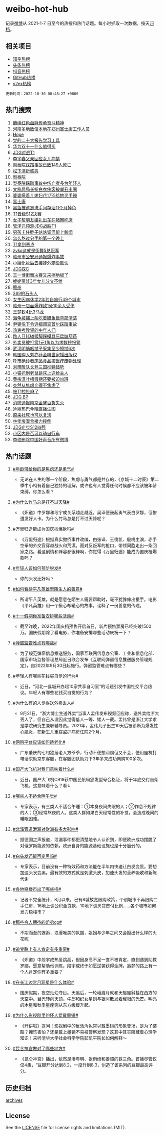# weibo-hot-hub

记录[微博](https://www.weibo.com)从 2021-1-7 日至今的热搜和热门话题。每小时抓取一次数据，按天[归档](archives)。

## 相关项目

- [知乎热榜](https://github.com/lonnyzhang423/zhihu-hot-hub)
- [头条热榜](https://github.com/lonnyzhang423/toutiao-hot-hub)
- [抖音热榜](https://github.com/lonnyzhang423/douyin-hot-hub)
- [GitHub热榜](https://github.com/lonnyzhang423/github-hot-hub)
- [v2ex热榜](https://github.com/lonnyzhang423/v2ex-hot-hub)


`更新时间：2022-10-30 08:48:27 +0800`

## 热门搜索

1. [赓续红色血脉传承奋斗精神](https://m.weibo.cn/search?containerid=100103type%3D1%26t%3D10%26q%3D%23%E8%B5%93%E7%BB%AD%E7%BA%A2%E8%89%B2%E8%A1%80%E8%84%89%E4%BC%A0%E6%89%BF%E5%A5%8B%E6%96%97%E7%B2%BE%E7%A5%9E%23&stream_entry_id=51&isnewpage=1&extparam=seat%3D1%26c_type%3D51%26dgr%3D0%26pos%3D0%26cate%3D10103%26filter_type%3Drealtimehot%26display_time%3D1667090904%26pre_seqid%3D16670909048250435140324&luicode=10000011&lfid=106003type%253D25%2526t%253D3%2526disable_hot%253D1%2526filter_type%253Drealtimehot)
1. [河南多地致信本地在郑州富士康工作人员](https://m.weibo.cn/search?containerid=100103type%3D1%26t%3D10%26q%3D%23%E6%B2%B3%E5%8D%97%E5%A4%9A%E5%9C%B0%E8%87%B4%E4%BF%A1%E6%9C%AC%E5%9C%B0%E5%9C%A8%E9%83%91%E5%B7%9E%E5%AF%8C%E5%A3%AB%E5%BA%B7%E5%B7%A5%E4%BD%9C%E4%BA%BA%E5%91%98%23&stream_entry_id=31&isnewpage=1&extparam=seat%3D1%26lcate%3D5001%26flag%3D1%26pos%3D0%26cate%3D0%26c_type%3D31%26realpos%3D1%26q%3D%2523%25E6%25B2%25B3%25E5%258D%2597%25E5%25A4%259A%25E5%259C%25B0%25E8%2587%25B4%25E4%25BF%25A1%25E6%259C%25AC%25E5%259C%25B0%25E5%259C%25A8%25E9%2583%2591%25E5%25B7%259E%25E5%25AF%258C%25E5%25A3%25AB%25E5%25BA%25B7%25E5%25B7%25A5%25E4%25BD%259C%25E4%25BA%25BA%25E5%2591%2598%2523%26dgr%3D0%26band_rank%3D1%26filter_type%3Drealtimehot%26display_time%3D1667090904%26pre_seqid%3D16670909048250435140324&luicode=10000011&lfid=106003type%253D25%2526t%253D3%2526disable_hot%253D1%2526filter_type%253Drealtimehot)
1. [Hope](https://m.weibo.cn/search?containerid=100103type%3D1%26t%3D10%26q%3DHope&stream_entry_id=31&isnewpage=1&extparam=seat%3D1%26lcate%3D5001%26flag%3D1%26pos%3D1%26cate%3D0%26c_type%3D31%26realpos%3D2%26q%3DHope%26dgr%3D0%26band_rank%3D2%26filter_type%3Drealtimehot%26display_time%3D1667090904%26pre_seqid%3D16670909048250435140324&luicode=10000011&lfid=106003type%253D25%2526t%253D3%2526disable_hot%253D1%2526filter_type%253Drealtimehot)
1. [党的二十大报告学习工具](https://m.weibo.cn/search?containerid=100103type%3D1%26t%3D10%26q%3D%23%E5%85%9A%E7%9A%84%E4%BA%8C%E5%8D%81%E5%A4%A7%E6%8A%A5%E5%91%8A%E5%AD%A6%E4%B9%A0%E5%B7%A5%E5%85%B7%23&stream_entry_id=31&isnewpage=1&extparam=seat%3D1%26lcate%3D5001%26flag%3D0%26pos%3D2%26cate%3D0%26c_type%3D31%26realpos%3D3%26q%3D%2523%25E5%2585%259A%25E7%259A%2584%25E4%25BA%258C%25E5%258D%2581%25E5%25A4%25A7%25E6%258A%25A5%25E5%2591%258A%25E5%25AD%25A6%25E4%25B9%25A0%25E5%25B7%25A5%25E5%2585%25B7%2523%26dgr%3D0%26band_rank%3D3%26filter_type%3Drealtimehot%26display_time%3D1667090904%26pre_seqid%3D16670909048250435140324&luicode=10000011&lfid=106003type%253D25%2526t%253D3%2526disable_hot%253D1%2526filter_type%253Drealtimehot)
1. [华为双十一什么值得买](https://m.weibo.cn/search?containerid=100103type%3D1%26t%3D10%26q%3D%23%E5%8D%8E%E4%B8%BA%E5%8F%8C%E5%8D%81%E4%B8%80%E4%BB%80%E4%B9%88%E5%80%BC%E5%BE%97%E4%B9%B0%23&stream_entry_id=31&isnewpage=1&extparam=seat%3D1%26lcate%3D5001%26pos%3D3%26cate%3D0%26c_type%3D31%26topic_ad%3D1%26adid%3D169319%26q%3D%2523%25E5%258D%258E%25E4%25B8%25BA%25E5%258F%258C%25E5%258D%2581%25E4%25B8%2580%25E4%25BB%2580%25E4%25B9%2588%25E5%2580%25BC%25E5%25BE%2597%25E4%25B9%25B0%2523%26dgr%3D0%26band_rank%3D4%26filter_type%3Drealtimehot%26display_time%3D1667090904%26pre_seqid%3D16670909048250435140324&luicode=10000011&lfid=106003type%253D25%2526t%253D3%2526disable_hot%253D1%2526filter_type%253Drealtimehot)
1. [JDG对战T1](https://m.weibo.cn/search?containerid=100103type%3D1%26t%3D10%26q%3D%23JDG%E5%AF%B9%E6%88%98T1%23&stream_entry_id=31&isnewpage=1&extparam=seat%3D1%26lcate%3D5001%26flag%3D0%26pos%3D4%26cate%3D0%26c_type%3D31%26realpos%3D4%26q%3D%2523JDG%25E5%25AF%25B9%25E6%2588%2598T1%2523%26dgr%3D0%26band_rank%3D4%26filter_type%3Drealtimehot%26display_time%3D1667090904%26pre_seqid%3D16670909048250435140324&luicode=10000011&lfid=106003type%253D25%2526t%253D3%2526disable_hot%253D1%2526filter_type%253Drealtimehot)
1. [李宇春父亲回应女儿病情](https://m.weibo.cn/search?containerid=100103type%3D1%26t%3D10%26q%3D%23%E6%9D%8E%E5%AE%87%E6%98%A5%E7%88%B6%E4%BA%B2%E5%9B%9E%E5%BA%94%E5%A5%B3%E5%84%BF%E7%97%85%E6%83%85%23&stream_entry_id=31&isnewpage=1&extparam=seat%3D1%26lcate%3D5001%26flag%3D2%26pos%3D5%26cate%3D0%26c_type%3D31%26realpos%3D5%26q%3D%2523%25E6%259D%258E%25E5%25AE%2587%25E6%2598%25A5%25E7%2588%25B6%25E4%25BA%25B2%25E5%259B%259E%25E5%25BA%2594%25E5%25A5%25B3%25E5%2584%25BF%25E7%2597%2585%25E6%2583%2585%2523%26dgr%3D0%26band_rank%3D5%26filter_type%3Drealtimehot%26display_time%3D1667090904%26pre_seqid%3D16670909048250435140324&luicode=10000011&lfid=106003type%253D25%2526t%253D3%2526disable_hot%253D1%2526filter_type%253Drealtimehot)
1. [梨泰院踩踏事故已致149人死亡](https://m.weibo.cn/search?containerid=100103type%3D1%26t%3D10%26q%3D%23%E6%A2%A8%E6%B3%B0%E9%99%A2%E8%B8%A9%E8%B8%8F%E4%BA%8B%E6%95%85%E5%B7%B2%E8%87%B4149%E4%BA%BA%E6%AD%BB%E4%BA%A1%23&stream_entry_id=31&isnewpage=1&extparam=seat%3D1%26lcate%3D5001%26flag%3D16%26pos%3D6%26cate%3D0%26c_type%3D31%26realpos%3D6%26q%3D%2523%25E6%25A2%25A8%25E6%25B3%25B0%25E9%2599%25A2%25E8%25B8%25A9%25E8%25B8%258F%25E4%25BA%258B%25E6%2595%2585%25E5%25B7%25B2%25E8%2587%25B4149%25E4%25BA%25BA%25E6%25AD%25BB%25E4%25BA%25A1%2523%26dgr%3D0%26band_rank%3D6%26filter_type%3Drealtimehot%26display_time%3D1667090904%26pre_seqid%3D16670909048250435140324&luicode=10000011&lfid=106003type%253D25%2526t%253D3%2526disable_hot%253D1%2526filter_type%253Drealtimehot)
1. [松下清新盛典](https://m.weibo.cn/search?containerid=100103type%3D1%26t%3D10%26q%3D%23%E6%9D%BE%E4%B8%8B%E6%B8%85%E6%96%B0%E7%9B%9B%E5%85%B8%23&stream_entry_id=31&isnewpage=1&extparam=seat%3D1%26lcate%3D5001%26pos%3D7%26cate%3D0%26c_type%3D31%26topic_ad%3D1%26adid%3D169338%26q%3D%2523%25E6%259D%25BE%25E4%25B8%258B%25E6%25B8%2585%25E6%2596%25B0%25E7%259B%259B%25E5%2585%25B8%2523%26dgr%3D0%26band_rank%3D7%26filter_type%3Drealtimehot%26display_time%3D1667090904%26pre_seqid%3D16670909048250435140324&luicode=10000011&lfid=106003type%253D25%2526t%253D3%2526disable_hot%253D1%2526filter_type%253Drealtimehot)
1. [梨泰院](https://m.weibo.cn/search?containerid=100103type%3D1%26t%3D10%26q%3D%23%E6%A2%A8%E6%B3%B0%E9%99%A2%23&stream_entry_id=31&isnewpage=1&extparam=seat%3D1%26lcate%3D5001%26flag%3D16%26pos%3D8%26cate%3D0%26c_type%3D31%26realpos%3D7%26q%3D%2523%25E6%25A2%25A8%25E6%25B3%25B0%25E9%2599%25A2%2523%26dgr%3D0%26band_rank%3D7%26filter_type%3Drealtimehot%26display_time%3D1667090904%26pre_seqid%3D16670909048250435140324&luicode=10000011&lfid=106003type%253D25%2526t%253D3%2526disable_hot%253D1%2526filter_type%253Drealtimehot)
1. [梨泰院踩踏事故中伤亡者多为年轻人](https://m.weibo.cn/search?containerid=100103type%3D1%26t%3D10%26q%3D%23%E6%A2%A8%E6%B3%B0%E9%99%A2%E8%B8%A9%E8%B8%8F%E4%BA%8B%E6%95%85%E4%B8%AD%E4%BC%A4%E4%BA%A1%E8%80%85%E5%A4%9A%E4%B8%BA%E5%B9%B4%E8%BD%BB%E4%BA%BA%23&stream_entry_id=31&isnewpage=1&extparam=seat%3D1%26lcate%3D5001%26flag%3D1%26pos%3D9%26cate%3D0%26c_type%3D31%26realpos%3D8%26q%3D%2523%25E6%25A2%25A8%25E6%25B3%25B0%25E9%2599%25A2%25E8%25B8%25A9%25E8%25B8%258F%25E4%25BA%258B%25E6%2595%2585%25E4%25B8%25AD%25E4%25BC%25A4%25E4%25BA%25A1%25E8%2580%2585%25E5%25A4%259A%25E4%25B8%25BA%25E5%25B9%25B4%25E8%25BD%25BB%25E4%25BA%25BA%2523%26dgr%3D0%26band_rank%3D8%26filter_type%3Drealtimehot%26display_time%3D1667090904%26pre_seqid%3D16670909048250435140324&luicode=10000011&lfid=106003type%253D25%2526t%253D3%2526disable_hot%253D1%2526filter_type%253Drealtimehot)
1. [文旅局局长扮白衣侠客被嘲丑出圈](https://m.weibo.cn/search?containerid=100103type%3D1%26t%3D10%26q%3D%23%E6%96%87%E6%97%85%E5%B1%80%E5%B1%80%E9%95%BF%E6%89%AE%E7%99%BD%E8%A1%A3%E4%BE%A0%E5%AE%A2%E8%A2%AB%E5%98%B2%E4%B8%91%E5%87%BA%E5%9C%88%23&stream_entry_id=31&isnewpage=1&extparam=seat%3D1%26lcate%3D5001%26flag%3D1%26pos%3D10%26cate%3D0%26c_type%3D31%26realpos%3D9%26q%3D%2523%25E6%2596%2587%25E6%2597%2585%25E5%25B1%2580%25E5%25B1%2580%25E9%2595%25BF%25E6%2589%25AE%25E7%2599%25BD%25E8%25A1%25A3%25E4%25BE%25A0%25E5%25AE%25A2%25E8%25A2%25AB%25E5%2598%25B2%25E4%25B8%2591%25E5%2587%25BA%25E5%259C%2588%2523%26dgr%3D0%26band_rank%3D9%26filter_type%3Drealtimehot%26display_time%3D1667090904%26pre_seqid%3D16670909048250435140324&luicode=10000011&lfid=106003type%253D25%2526t%253D3%2526disable_hot%253D1%2526filter_type%253Drealtimehot)
1. [婆婆瞒着儿媳妇花1万5给她买手镯](https://m.weibo.cn/search?containerid=100103type%3D1%26t%3D10%26q%3D%23%E5%A9%86%E5%A9%86%E7%9E%92%E7%9D%80%E5%84%BF%E5%AA%B3%E5%A6%87%E8%8A%B11%E4%B8%875%E7%BB%99%E5%A5%B9%E4%B9%B0%E6%89%8B%E9%95%AF%23&stream_entry_id=31&isnewpage=1&extparam=seat%3D1%26lcate%3D5001%26flag%3D0%26pos%3D11%26cate%3D0%26c_type%3D31%26realpos%3D10%26q%3D%2523%25E5%25A9%2586%25E5%25A9%2586%25E7%259E%2592%25E7%259D%2580%25E5%2584%25BF%25E5%25AA%25B3%25E5%25A6%2587%25E8%258A%25B11%25E4%25B8%25875%25E7%25BB%2599%25E5%25A5%25B9%25E4%25B9%25B0%25E6%2589%258B%25E9%2595%25AF%2523%26dgr%3D0%26band_rank%3D10%26filter_type%3Drealtimehot%26display_time%3D1667090904%26pre_seqid%3D16670909048250435140324&luicode=10000011&lfid=106003type%253D25%2526t%253D3%2526disable_hot%253D1%2526filter_type%253Drealtimehot)
1. [富士康](https://m.weibo.cn/search?containerid=100103type%3D1%26t%3D10%26q%3D%E5%AF%8C%E5%A3%AB%E5%BA%B7&stream_entry_id=31&isnewpage=1&extparam=seat%3D1%26lcate%3D5001%26flag%3D2%26pos%3D12%26cate%3D0%26c_type%3D31%26realpos%3D11%26q%3D%25E5%25AF%258C%25E5%25A3%25AB%25E5%25BA%25B7%26dgr%3D0%26band_rank%3D11%26filter_type%3Drealtimehot%26display_time%3D1667090904%26pre_seqid%3D16670909048250435140324&luicode=10000011&lfid=106003type%253D25%2526t%253D3%2526disable_hot%253D1%2526filter_type%253Drealtimehot)
1. [黑鱼被遗忘洗手间存活11个月掉色](https://m.weibo.cn/search?containerid=100103type%3D1%26t%3D10%26q%3D%23%E9%BB%91%E9%B1%BC%E8%A2%AB%E9%81%97%E5%BF%98%E6%B4%97%E6%89%8B%E9%97%B4%E5%AD%98%E6%B4%BB11%E4%B8%AA%E6%9C%88%E6%8E%89%E8%89%B2%23&stream_entry_id=31&isnewpage=1&extparam=seat%3D1%26lcate%3D5001%26flag%3D0%26pos%3D13%26cate%3D0%26c_type%3D31%26realpos%3D12%26q%3D%2523%25E9%25BB%2591%25E9%25B1%25BC%25E8%25A2%25AB%25E9%2581%2597%25E5%25BF%2598%25E6%25B4%2597%25E6%2589%258B%25E9%2597%25B4%25E5%25AD%2598%25E6%25B4%25BB11%25E4%25B8%25AA%25E6%259C%2588%25E6%258E%2589%25E8%2589%25B2%2523%26dgr%3D0%26band_rank%3D12%26filter_type%3Drealtimehot%26display_time%3D1667090904%26pre_seqid%3D16670909048250435140324&luicode=10000011&lfid=106003type%253D25%2526t%253D3%2526disable_hot%253D1%2526filter_type%253Drealtimehot)
1. [T1晋级S12决赛](https://m.weibo.cn/search?containerid=100103type%3D1%26t%3D10%26q%3D%23T1%E6%99%8B%E7%BA%A7S12%E5%86%B3%E8%B5%9B%23&stream_entry_id=31&isnewpage=1&extparam=seat%3D1%26lcate%3D5001%26flag%3D1%26pos%3D14%26cate%3D0%26c_type%3D31%26realpos%3D13%26q%3D%2523T1%25E6%2599%258B%25E7%25BA%25A7S12%25E5%2586%25B3%25E8%25B5%259B%2523%26dgr%3D0%26band_rank%3D13%26filter_type%3Drealtimehot%26display_time%3D1667090904%26pre_seqid%3D16670909048250435140324&luicode=10000011&lfid=106003type%253D25%2526t%253D3%2526disable_hot%253D1%2526filter_type%253Drealtimehot)
1. [女子帮朋友婚礼出车在猪圈吃席](https://m.weibo.cn/search?containerid=100103type%3D1%26t%3D10%26q%3D%23%E5%A5%B3%E5%AD%90%E5%B8%AE%E6%9C%8B%E5%8F%8B%E5%A9%9A%E7%A4%BC%E5%87%BA%E8%BD%A6%E5%9C%A8%E7%8C%AA%E5%9C%88%E5%90%83%E5%B8%AD%23&stream_entry_id=31&isnewpage=1&extparam=seat%3D1%26lcate%3D5001%26flag%3D0%26pos%3D15%26cate%3D0%26c_type%3D31%26realpos%3D14%26q%3D%2523%25E5%25A5%25B3%25E5%25AD%2590%25E5%25B8%25AE%25E6%259C%258B%25E5%258F%258B%25E5%25A9%259A%25E7%25A4%25BC%25E5%2587%25BA%25E8%25BD%25A6%25E5%259C%25A8%25E7%258C%25AA%25E5%259C%2588%25E5%2590%2583%25E5%25B8%25AD%2523%26dgr%3D0%26band_rank%3D14%26filter_type%3Drealtimehot%26display_time%3D1667090904%26pre_seqid%3D16670909048250435140324&luicode=10000011&lfid=106003type%253D25%2526t%253D3%2526disable_hot%253D1%2526filter_type%253Drealtimehot)
1. [管泽元预测JDG战胜T1](https://m.weibo.cn/search?containerid=100103type%3D1%26t%3D10%26q%3D%23%E7%AE%A1%E6%B3%BD%E5%85%83%E9%A2%84%E6%B5%8BJDG%E6%88%98%E8%83%9CT1%23&stream_entry_id=31&isnewpage=1&extparam=seat%3D1%26lcate%3D5001%26flag%3D0%26pos%3D16%26cate%3D0%26c_type%3D31%26realpos%3D15%26q%3D%2523%25E7%25AE%25A1%25E6%25B3%25BD%25E5%2585%2583%25E9%25A2%2584%25E6%25B5%258BJDG%25E6%2588%2598%25E8%2583%259CT1%2523%26dgr%3D0%26band_rank%3D15%26filter_type%3Drealtimehot%26display_time%3D1667090904%26pre_seqid%3D16670909048250435140324&luicode=10000011&lfid=106003type%253D25%2526t%253D3%2526disable_hot%253D1%2526filter_type%253Drealtimehot)
1. [男孩卡住脖子姑姑调侃能上新闻](https://m.weibo.cn/search?containerid=100103type%3D1%26t%3D10%26q%3D%23%E7%94%B7%E5%AD%A9%E5%8D%A1%E4%BD%8F%E8%84%96%E5%AD%90%E5%A7%91%E5%A7%91%E8%B0%83%E4%BE%83%E8%83%BD%E4%B8%8A%E6%96%B0%E9%97%BB%23&stream_entry_id=31&isnewpage=1&extparam=seat%3D1%26lcate%3D5001%26flag%3D0%26pos%3D17%26cate%3D0%26c_type%3D31%26realpos%3D16%26q%3D%2523%25E7%2594%25B7%25E5%25AD%25A9%25E5%258D%25A1%25E4%25BD%258F%25E8%2584%2596%25E5%25AD%2590%25E5%25A7%2591%25E5%25A7%2591%25E8%25B0%2583%25E4%25BE%2583%25E8%2583%25BD%25E4%25B8%258A%25E6%2596%25B0%25E9%2597%25BB%2523%26dgr%3D0%26band_rank%3D16%26filter_type%3Drealtimehot%26display_time%3D1667090904%26pre_seqid%3D16670909048250435140324&luicode=10000011&lfid=106003type%253D25%2526t%253D3%2526disable_hot%253D1%2526filter_type%253Drealtimehot)
1. [怎么熬过分手的第一个晚上](https://m.weibo.cn/search?containerid=100103type%3D1%26t%3D10%26q%3D%23%E6%80%8E%E4%B9%88%E7%86%AC%E8%BF%87%E5%88%86%E6%89%8B%E7%9A%84%E7%AC%AC%E4%B8%80%E4%B8%AA%E6%99%9A%E4%B8%8A%23&stream_entry_id=31&isnewpage=1&extparam=seat%3D1%26lcate%3D5001%26flag%3D1%26pos%3D18%26cate%3D0%26c_type%3D31%26realpos%3D17%26q%3D%2523%25E6%2580%258E%25E4%25B9%2588%25E7%2586%25AC%25E8%25BF%2587%25E5%2588%2586%25E6%2589%258B%25E7%259A%2584%25E7%25AC%25AC%25E4%25B8%2580%25E4%25B8%25AA%25E6%2599%259A%25E4%25B8%258A%2523%26dgr%3D0%26band_rank%3D17%26filter_type%3Drealtimehot%26display_time%3D1667090904%26pre_seqid%3D16670909048250435140324&luicode=10000011&lfid=106003type%253D25%2526t%253D3%2526disable_hot%253D1%2526filter_type%253Drealtimehot)
1. [T1拿到赛点](https://m.weibo.cn/search?containerid=100103type%3D1%26t%3D10%26q%3D%23T1%E6%8B%BF%E5%88%B0%E8%B5%9B%E7%82%B9%23&stream_entry_id=31&isnewpage=1&extparam=seat%3D1%26lcate%3D5001%26flag%3D1%26pos%3D19%26cate%3D0%26c_type%3D31%26realpos%3D18%26q%3D%2523T1%25E6%258B%25BF%25E5%2588%25B0%25E8%25B5%259B%25E7%2582%25B9%2523%26dgr%3D0%26band_rank%3D18%26filter_type%3Drealtimehot%26display_time%3D1667090904%26pre_seqid%3D16670909048250435140324&luicode=10000011&lfid=106003type%253D25%2526t%253D3%2526disable_hot%253D1%2526filter_type%253Drealtimehot)
1. [zyko这就是街舞5总冠军](https://m.weibo.cn/search?containerid=100103type%3D1%26t%3D10%26q%3D%23zyko%E8%BF%99%E5%B0%B1%E6%98%AF%E8%A1%97%E8%88%9E5%E6%80%BB%E5%86%A0%E5%86%9B%23&stream_entry_id=31&isnewpage=1&extparam=seat%3D1%26lcate%3D5001%26flag%3D1%26pos%3D20%26cate%3D0%26c_type%3D31%26realpos%3D19%26q%3D%2523zyko%25E8%25BF%2599%25E5%25B0%25B1%25E6%2598%25AF%25E8%25A1%2597%25E8%2588%259E5%25E6%2580%25BB%25E5%2586%25A0%25E5%2586%259B%2523%26dgr%3D0%26band_rank%3D19%26filter_type%3Drealtimehot%26display_time%3D1667090904%26pre_seqid%3D16670909048250435140324&luicode=10000011&lfid=106003type%253D25%2526t%253D3%2526disable_hot%253D1%2526filter_type%253Drealtimehot)
1. [赣州市公安局通报爆炸事故](https://m.weibo.cn/search?containerid=100103type%3D1%26t%3D10%26q%3D%23%E8%B5%A3%E5%B7%9E%E5%B8%82%E5%85%AC%E5%AE%89%E5%B1%80%E9%80%9A%E6%8A%A5%E7%88%86%E7%82%B8%E4%BA%8B%E6%95%85%23&stream_entry_id=31&isnewpage=1&extparam=seat%3D1%26lcate%3D5001%26flag%3D0%26pos%3D21%26cate%3D0%26c_type%3D31%26realpos%3D20%26q%3D%2523%25E8%25B5%25A3%25E5%25B7%259E%25E5%25B8%2582%25E5%2585%25AC%25E5%25AE%2589%25E5%25B1%2580%25E9%2580%259A%25E6%258A%25A5%25E7%2588%2586%25E7%2582%25B8%25E4%25BA%258B%25E6%2595%2585%2523%26dgr%3D0%26band_rank%3D20%26filter_type%3Drealtimehot%26display_time%3D1667090904%26pre_seqid%3D16670909048250435140324&luicode=10000011&lfid=106003type%253D25%2526t%253D3%2526disable_hot%253D1%2526filter_type%253Drealtimehot)
1. [小姨化妆后去接娃外甥没敢认](https://m.weibo.cn/search?containerid=100103type%3D1%26t%3D10%26q%3D%23%E5%B0%8F%E5%A7%A8%E5%8C%96%E5%A6%86%E5%90%8E%E5%8E%BB%E6%8E%A5%E5%A8%83%E5%A4%96%E7%94%A5%E6%B2%A1%E6%95%A2%E8%AE%A4%23&stream_entry_id=31&isnewpage=1&extparam=seat%3D1%26lcate%3D5001%26flag%3D0%26pos%3D22%26cate%3D0%26c_type%3D31%26realpos%3D21%26q%3D%2523%25E5%25B0%258F%25E5%25A7%25A8%25E5%258C%2596%25E5%25A6%2586%25E5%2590%258E%25E5%258E%25BB%25E6%258E%25A5%25E5%25A8%2583%25E5%25A4%2596%25E7%2594%25A5%25E6%25B2%25A1%25E6%2595%25A2%25E8%25AE%25A4%2523%26dgr%3D0%26band_rank%3D21%26filter_type%3Drealtimehot%26display_time%3D1667090904%26pre_seqid%3D16670909048250435140324&luicode=10000011&lfid=106003type%253D25%2526t%253D3%2526disable_hot%253D1%2526filter_type%253Drealtimehot)
1. [JDG双C](https://m.weibo.cn/search?containerid=100103type%3D1%26t%3D10%26q%3DJDG%E5%8F%8CC&stream_entry_id=31&isnewpage=1&extparam=seat%3D1%26lcate%3D5001%26flag%3D1%26pos%3D23%26cate%3D0%26c_type%3D31%26realpos%3D22%26q%3DJDG%25E5%258F%258CC%26dgr%3D0%26band_rank%3D22%26filter_type%3Drealtimehot%26display_time%3D1667090904%26pre_seqid%3D16670909048250435140324&luicode=10000011&lfid=106003type%253D25%2526t%253D3%2526disable_hot%253D1%2526filter_type%253Drealtimehot)
1. [王一博街舞决赛又来擦地板了](https://m.weibo.cn/search?containerid=100103type%3D1%26t%3D10%26q%3D%23%E7%8E%8B%E4%B8%80%E5%8D%9A%E8%A1%97%E8%88%9E%E5%86%B3%E8%B5%9B%E5%8F%88%E6%9D%A5%E6%93%A6%E5%9C%B0%E6%9D%BF%E4%BA%86%23&stream_entry_id=31&isnewpage=1&extparam=seat%3D1%26lcate%3D5001%26flag%3D0%26pos%3D24%26cate%3D0%26c_type%3D31%26realpos%3D23%26q%3D%2523%25E7%258E%258B%25E4%25B8%2580%25E5%258D%259A%25E8%25A1%2597%25E8%2588%259E%25E5%2586%25B3%25E8%25B5%259B%25E5%258F%2588%25E6%259D%25A5%25E6%2593%25A6%25E5%259C%25B0%25E6%259D%25BF%25E4%25BA%2586%2523%26dgr%3D0%26band_rank%3D23%26filter_type%3Drealtimehot%26display_time%3D1667090904%26pre_seqid%3D16670909048250435140324&luicode=10000011&lfid=106003type%253D25%2526t%253D3%2526disable_hot%253D1%2526filter_type%253Drealtimehot)
1. [姥姥带娃3年女儿分文不给](https://m.weibo.cn/search?containerid=100103type%3D1%26t%3D10%26q%3D%23%E5%A7%A5%E5%A7%A5%E5%B8%A6%E5%A8%833%E5%B9%B4%E5%A5%B3%E5%84%BF%E5%88%86%E6%96%87%E4%B8%8D%E7%BB%99%23&stream_entry_id=31&isnewpage=1&extparam=seat%3D1%26lcate%3D5001%26flag%3D0%26pos%3D25%26cate%3D0%26c_type%3D31%26realpos%3D24%26q%3D%2523%25E5%25A7%25A5%25E5%25A7%25A5%25E5%25B8%25A6%25E5%25A8%25833%25E5%25B9%25B4%25E5%25A5%25B3%25E5%2584%25BF%25E5%2588%2586%25E6%2596%2587%25E4%25B8%258D%25E7%25BB%2599%2523%26dgr%3D0%26band_rank%3D24%26filter_type%3Drealtimehot%26display_time%3D1667090904%26pre_seqid%3D16670909048250435140324&luicode=10000011&lfid=106003type%253D25%2526t%253D3%2526disable_hot%253D1%2526filter_type%253Drealtimehot)
1. [赣州](https://m.weibo.cn/search?containerid=100103type%3D1%26t%3D10%26q%3D%E8%B5%A3%E5%B7%9E&stream_entry_id=31&isnewpage=1&extparam=seat%3D1%26lcate%3D5001%26flag%3D0%26pos%3D26%26cate%3D0%26c_type%3D31%26realpos%3D25%26q%3D%25E8%25B5%25A3%25E5%25B7%259E%26dgr%3D0%26band_rank%3D25%26filter_type%3Drealtimehot%26display_time%3D1667090904%26pre_seqid%3D16670909048250435140324&luicode=10000011&lfid=106003type%253D25%2526t%253D3%2526disable_hot%253D1%2526filter_type%253Drealtimehot)
1. [369的石头人](https://m.weibo.cn/search?containerid=100103type%3D1%26t%3D10%26q%3D%23369%E7%9A%84%E7%9F%B3%E5%A4%B4%E4%BA%BA%23&stream_entry_id=31&isnewpage=1&extparam=seat%3D1%26lcate%3D5001%26flag%3D0%26pos%3D27%26cate%3D0%26c_type%3D31%26realpos%3D26%26q%3D%2523369%25E7%259A%2584%25E7%259F%25B3%25E5%25A4%25B4%25E4%25BA%25BA%2523%26dgr%3D0%26band_rank%3D26%26filter_type%3Drealtimehot%26display_time%3D1667090904%26pre_seqid%3D16670909048250435140324&luicode=10000011&lfid=106003type%253D25%2526t%253D3%2526disable_hot%253D1%2526filter_type%253Drealtimehot)
1. [女生因病休学2年独自旅行49个城市](https://m.weibo.cn/search?containerid=100103type%3D1%26t%3D10%26q%3D%23%E5%A5%B3%E7%94%9F%E5%9B%A0%E7%97%85%E4%BC%91%E5%AD%A62%E5%B9%B4%E7%8B%AC%E8%87%AA%E6%97%85%E8%A1%8C49%E4%B8%AA%E5%9F%8E%E5%B8%82%23&stream_entry_id=31&isnewpage=1&extparam=seat%3D1%26lcate%3D5001%26flag%3D0%26pos%3D28%26cate%3D0%26c_type%3D31%26realpos%3D27%26q%3D%2523%25E5%25A5%25B3%25E7%2594%259F%25E5%259B%25A0%25E7%2597%2585%25E4%25BC%2591%25E5%25AD%25A62%25E5%25B9%25B4%25E7%258B%25AC%25E8%2587%25AA%25E6%2597%2585%25E8%25A1%258C49%25E4%25B8%25AA%25E5%259F%258E%25E5%25B8%2582%2523%26dgr%3D0%26band_rank%3D27%26filter_type%3Drealtimehot%26display_time%3D1667090904%26pre_seqid%3D16670909048250435140324&luicode=10000011&lfid=106003type%253D25%2526t%253D3%2526disable_hot%253D1%2526filter_type%253Drealtimehot)
1. [赣州一店面爆炸致1死10余人受伤](https://m.weibo.cn/search?containerid=100103type%3D1%26t%3D10%26q%3D%23%E8%B5%A3%E5%B7%9E%E4%B8%80%E5%BA%97%E9%9D%A2%E7%88%86%E7%82%B8%E8%87%B41%E6%AD%BB10%E4%BD%99%E4%BA%BA%E5%8F%97%E4%BC%A4%23&stream_entry_id=31&isnewpage=1&extparam=seat%3D1%26lcate%3D5001%26flag%3D0%26pos%3D29%26cate%3D0%26c_type%3D31%26realpos%3D28%26q%3D%2523%25E8%25B5%25A3%25E5%25B7%259E%25E4%25B8%2580%25E5%25BA%2597%25E9%259D%25A2%25E7%2588%2586%25E7%2582%25B8%25E8%2587%25B41%25E6%25AD%25BB10%25E4%25BD%2599%25E4%25BA%25BA%25E5%258F%2597%25E4%25BC%25A4%2523%26dgr%3D0%26band_rank%3D28%26filter_type%3Drealtimehot%26display_time%3D1667090904%26pre_seqid%3D16670909048250435140324&luicode=10000011&lfid=106003type%253D25%2526t%253D3%2526disable_hot%253D1%2526filter_type%253Drealtimehot)
1. [王楚钦4比3马龙](https://m.weibo.cn/search?containerid=100103type%3D1%26t%3D10%26q%3D%23%E7%8E%8B%E6%A5%9A%E9%92%A64%E6%AF%943%E9%A9%AC%E9%BE%99%23&stream_entry_id=31&isnewpage=1&extparam=seat%3D1%26lcate%3D5001%26flag%3D0%26pos%3D30%26cate%3D0%26c_type%3D31%26realpos%3D29%26q%3D%2523%25E7%258E%258B%25E6%25A5%259A%25E9%2592%25A64%25E6%25AF%25943%25E9%25A9%25AC%25E9%25BE%2599%2523%26dgr%3D0%26band_rank%3D29%26filter_type%3Drealtimehot%26display_time%3D1667090904%26pre_seqid%3D16670909048250435140324&luicode=10000011&lfid=106003type%253D25%2526t%253D3%2526disable_hot%253D1%2526filter_type%253Drealtimehot)
1. [海龟被捕上船吃着鳗鱼做背部清洁](https://m.weibo.cn/search?containerid=100103type%3D1%26t%3D10%26q%3D%23%E6%B5%B7%E9%BE%9F%E8%A2%AB%E6%8D%95%E4%B8%8A%E8%88%B9%E5%90%83%E7%9D%80%E9%B3%97%E9%B1%BC%E5%81%9A%E8%83%8C%E9%83%A8%E6%B8%85%E6%B4%81%23&stream_entry_id=31&isnewpage=1&extparam=seat%3D1%26lcate%3D5001%26flag%3D0%26pos%3D31%26cate%3D0%26c_type%3D31%26realpos%3D30%26q%3D%2523%25E6%25B5%25B7%25E9%25BE%259F%25E8%25A2%25AB%25E6%258D%2595%25E4%25B8%258A%25E8%2588%25B9%25E5%2590%2583%25E7%259D%2580%25E9%25B3%2597%25E9%25B1%25BC%25E5%2581%259A%25E8%2583%258C%25E9%2583%25A8%25E6%25B8%2585%25E6%25B4%2581%2523%26dgr%3D0%26band_rank%3D30%26filter_type%3Drealtimehot%26display_time%3D1667090904%26pre_seqid%3D16670909048250435140324&luicode=10000011&lfid=106003type%253D25%2526t%253D3%2526disable_hot%253D1%2526filter_type%253Drealtimehot)
1. [尹锡悦下令详细调查首尔踩踏事故](https://m.weibo.cn/search?containerid=100103type%3D1%26t%3D10%26q%3D%23%E5%B0%B9%E9%94%A1%E6%82%A6%E4%B8%8B%E4%BB%A4%E8%AF%A6%E7%BB%86%E8%B0%83%E6%9F%A5%E9%A6%96%E5%B0%94%E8%B8%A9%E8%B8%8F%E4%BA%8B%E6%95%85%23&stream_entry_id=31&isnewpage=1&extparam=seat%3D1%26lcate%3D5001%26flag%3D1%26pos%3D32%26cate%3D0%26c_type%3D31%26realpos%3D31%26q%3D%2523%25E5%25B0%25B9%25E9%2594%25A1%25E6%2582%25A6%25E4%25B8%258B%25E4%25BB%25A4%25E8%25AF%25A6%25E7%25BB%2586%25E8%25B0%2583%25E6%259F%25A5%25E9%25A6%2596%25E5%25B0%2594%25E8%25B8%25A9%25E8%25B8%258F%25E4%25BA%258B%25E6%2595%2585%2523%26dgr%3D0%26band_rank%3D31%26filter_type%3Drealtimehot%26display_time%3D1667090904%26pre_seqid%3D16670909048250435140324&luicode=10000011&lfid=106003type%253D25%2526t%253D3%2526disable_hot%253D1%2526filter_type%253Drealtimehot)
1. [热衷考教资的中年人们](https://m.weibo.cn/search?containerid=100103type%3D1%26t%3D10%26q%3D%23%E7%83%AD%E8%A1%B7%E8%80%83%E6%95%99%E8%B5%84%E7%9A%84%E4%B8%AD%E5%B9%B4%E4%BA%BA%E4%BB%AC%23&stream_entry_id=31&isnewpage=1&extparam=seat%3D1%26lcate%3D5001%26flag%3D0%26pos%3D33%26cate%3D0%26c_type%3D31%26realpos%3D32%26q%3D%2523%25E7%2583%25AD%25E8%25A1%25B7%25E8%2580%2583%25E6%2595%2599%25E8%25B5%2584%25E7%259A%2584%25E4%25B8%25AD%25E5%25B9%25B4%25E4%25BA%25BA%25E4%25BB%25AC%2523%26dgr%3D0%26band_rank%3D32%26filter_type%3Drealtimehot%26display_time%3D1667090904%26pre_seqid%3D16670909048250435140324&luicode=10000011&lfid=106003type%253D25%2526t%253D3%2526disable_hot%253D1%2526filter_type%253Drealtimehot)
1. [路人目睹摊贩脚踩模具压扁糖葫芦](https://m.weibo.cn/search?containerid=100103type%3D1%26t%3D10%26q%3D%23%E8%B7%AF%E4%BA%BA%E7%9B%AE%E7%9D%B9%E6%91%8A%E8%B4%A9%E8%84%9A%E8%B8%A9%E6%A8%A1%E5%85%B7%E5%8E%8B%E6%89%81%E7%B3%96%E8%91%AB%E8%8A%A6%23&stream_entry_id=31&isnewpage=1&extparam=seat%3D1%26lcate%3D5001%26flag%3D0%26pos%3D34%26cate%3D0%26c_type%3D31%26realpos%3D33%26q%3D%2523%25E8%25B7%25AF%25E4%25BA%25BA%25E7%259B%25AE%25E7%259D%25B9%25E6%2591%258A%25E8%25B4%25A9%25E8%2584%259A%25E8%25B8%25A9%25E6%25A8%25A1%25E5%2585%25B7%25E5%258E%258B%25E6%2589%2581%25E7%25B3%2596%25E8%2591%25AB%25E8%258A%25A6%2523%26dgr%3D0%26band_rank%3D33%26filter_type%3Drealtimehot%26display_time%3D1667090904%26pre_seqid%3D16670909048250435140324&luicode=10000011&lfid=106003type%253D25%2526t%253D3%2526disable_hot%253D1%2526filter_type%253Drealtimehot)
1. [外卖员被打赏1元1角以为求救秒报警](https://m.weibo.cn/search?containerid=100103type%3D1%26t%3D10%26q%3D%23%E5%A4%96%E5%8D%96%E5%91%98%E8%A2%AB%E6%89%93%E8%B5%8F1%E5%85%831%E8%A7%92%E4%BB%A5%E4%B8%BA%E6%B1%82%E6%95%91%E7%A7%92%E6%8A%A5%E8%AD%A6%23&stream_entry_id=31&isnewpage=1&extparam=seat%3D1%26lcate%3D5001%26flag%3D0%26pos%3D35%26cate%3D0%26c_type%3D31%26realpos%3D34%26q%3D%2523%25E5%25A4%2596%25E5%258D%2596%25E5%2591%2598%25E8%25A2%25AB%25E6%2589%2593%25E8%25B5%258F1%25E5%2585%25831%25E8%25A7%2592%25E4%25BB%25A5%25E4%25B8%25BA%25E6%25B1%2582%25E6%2595%2591%25E7%25A7%2592%25E6%258A%25A5%25E8%25AD%25A6%2523%26dgr%3D0%26band_rank%3D34%26filter_type%3Drealtimehot%26display_time%3D1667090904%26pre_seqid%3D16670909048250435140324&luicode=10000011&lfid=106003type%253D25%2526t%253D3%2526disable_hot%253D1%2526filter_type%253Drealtimehot)
1. [武汉明确咽拭子采集至少擦拭6次](https://m.weibo.cn/search?containerid=100103type%3D1%26t%3D10%26q%3D%23%E6%AD%A6%E6%B1%89%E6%98%8E%E7%A1%AE%E5%92%BD%E6%8B%AD%E5%AD%90%E9%87%87%E9%9B%86%E8%87%B3%E5%B0%91%E6%93%A6%E6%8B%AD6%E6%AC%A1%23&stream_entry_id=31&isnewpage=1&extparam=seat%3D1%26lcate%3D5001%26flag%3D0%26pos%3D36%26cate%3D0%26c_type%3D31%26realpos%3D35%26q%3D%2523%25E6%25AD%25A6%25E6%25B1%2589%25E6%2598%258E%25E7%25A1%25AE%25E5%2592%25BD%25E6%258B%25AD%25E5%25AD%2590%25E9%2587%2587%25E9%259B%2586%25E8%2587%25B3%25E5%25B0%2591%25E6%2593%25A6%25E6%258B%25AD6%25E6%25AC%25A1%2523%26dgr%3D0%26band_rank%3D35%26filter_type%3Drealtimehot%26display_time%3D1667090904%26pre_seqid%3D16670909048250435140324&luicode=10000011&lfid=106003type%253D25%2526t%253D3%2526disable_hot%253D1%2526filter_type%253Drealtimehot)
1. [韩国购入刘亦菲金粉世家播出版权](https://m.weibo.cn/search?containerid=100103type%3D1%26t%3D10%26q%3D%23%E9%9F%A9%E5%9B%BD%E8%B4%AD%E5%85%A5%E5%88%98%E4%BA%A6%E8%8F%B2%E9%87%91%E7%B2%89%E4%B8%96%E5%AE%B6%E6%92%AD%E5%87%BA%E7%89%88%E6%9D%83%23&stream_entry_id=31&isnewpage=1&extparam=seat%3D1%26lcate%3D5001%26flag%3D0%26pos%3D37%26cate%3D0%26c_type%3D31%26realpos%3D36%26q%3D%2523%25E9%259F%25A9%25E5%259B%25BD%25E8%25B4%25AD%25E5%2585%25A5%25E5%2588%2598%25E4%25BA%25A6%25E8%258F%25B2%25E9%2587%2591%25E7%25B2%2589%25E4%25B8%2596%25E5%25AE%25B6%25E6%2592%25AD%25E5%2587%25BA%25E7%2589%2588%25E6%259D%2583%2523%26dgr%3D0%26band_rank%3D36%26filter_type%3Drealtimehot%26display_time%3D1667090904%26pre_seqid%3D16670909048250435140324&luicode=10000011&lfid=106003type%253D25%2526t%253D3%2526disable_hot%253D1%2526filter_type%253Drealtimehot)
1. [呼市确诊者床品食品按医疗废物处理](https://m.weibo.cn/search?containerid=100103type%3D1%26t%3D10%26q%3D%23%E5%91%BC%E5%B8%82%E7%A1%AE%E8%AF%8A%E8%80%85%E5%BA%8A%E5%93%81%E9%A3%9F%E5%93%81%E6%8C%89%E5%8C%BB%E7%96%97%E5%BA%9F%E7%89%A9%E5%A4%84%E7%90%86%23&stream_entry_id=31&isnewpage=1&extparam=seat%3D1%26lcate%3D5001%26flag%3D0%26pos%3D38%26cate%3D0%26c_type%3D31%26realpos%3D37%26q%3D%2523%25E5%2591%25BC%25E5%25B8%2582%25E7%25A1%25AE%25E8%25AF%258A%25E8%2580%2585%25E5%25BA%258A%25E5%2593%2581%25E9%25A3%259F%25E5%2593%2581%25E6%258C%2589%25E5%258C%25BB%25E7%2596%2597%25E5%25BA%259F%25E7%2589%25A9%25E5%25A4%2584%25E7%2590%2586%2523%26dgr%3D0%26band_rank%3D37%26filter_type%3Drealtimehot%26display_time%3D1667090904%26pre_seqid%3D16670909048250435140324&luicode=10000011&lfid=106003type%253D25%2526t%253D3%2526disable_hot%253D1%2526filter_type%253Drealtimehot)
1. [刘雨昕队长登三国推特趋势](https://m.weibo.cn/search?containerid=100103type%3D1%26t%3D10%26q%3D%23%E5%88%98%E9%9B%A8%E6%98%95%E9%98%9F%E9%95%BF%E7%99%BB%E4%B8%89%E5%9B%BD%E6%8E%A8%E7%89%B9%E8%B6%8B%E5%8A%BF%23&stream_entry_id=31&isnewpage=1&extparam=seat%3D1%26lcate%3D5001%26flag%3D1%26pos%3D39%26cate%3D0%26c_type%3D31%26realpos%3D38%26q%3D%2523%25E5%2588%2598%25E9%259B%25A8%25E6%2598%2595%25E9%2598%259F%25E9%2595%25BF%25E7%2599%25BB%25E4%25B8%2589%25E5%259B%25BD%25E6%258E%25A8%25E7%2589%25B9%25E8%25B6%258B%25E5%258A%25BF%2523%26dgr%3D0%26band_rank%3D38%26filter_type%3Drealtimehot%26display_time%3D1667090904%26pre_seqid%3D16670909048250435140324&luicode=10000011&lfid=106003type%253D25%2526t%253D3%2526disable_hot%253D1%2526filter_type%253Drealtimehot)
1. [小猫抓到老鼠跳床上送给主人](https://m.weibo.cn/search?containerid=100103type%3D1%26t%3D10%26q%3D%23%E5%B0%8F%E7%8C%AB%E6%8A%93%E5%88%B0%E8%80%81%E9%BC%A0%E8%B7%B3%E5%BA%8A%E4%B8%8A%E9%80%81%E7%BB%99%E4%B8%BB%E4%BA%BA%23&stream_entry_id=31&isnewpage=1&extparam=seat%3D1%26lcate%3D5001%26flag%3D0%26pos%3D40%26cate%3D0%26c_type%3D31%26realpos%3D39%26q%3D%2523%25E5%25B0%258F%25E7%258C%25AB%25E6%258A%2593%25E5%2588%25B0%25E8%2580%2581%25E9%25BC%25A0%25E8%25B7%25B3%25E5%25BA%258A%25E4%25B8%258A%25E9%2580%2581%25E7%25BB%2599%25E4%25B8%25BB%25E4%25BA%25BA%2523%26dgr%3D0%26band_rank%3D39%26filter_type%3Drealtimehot%26display_time%3D1667090904%26pre_seqid%3D16670909048250435140324&luicode=10000011&lfid=106003type%253D25%2526t%253D3%2526disable_hot%253D1%2526filter_type%253Drealtimehot)
1. [黄宗泽吐槽假期还要被迫加班](https://m.weibo.cn/search?containerid=100103type%3D1%26t%3D10%26q%3D%23%E9%BB%84%E5%AE%97%E6%B3%BD%E5%90%90%E6%A7%BD%E5%81%87%E6%9C%9F%E8%BF%98%E8%A6%81%E8%A2%AB%E8%BF%AB%E5%8A%A0%E7%8F%AD%23&stream_entry_id=31&isnewpage=1&extparam=seat%3D1%26lcate%3D5001%26flag%3D0%26pos%3D41%26cate%3D0%26c_type%3D31%26realpos%3D40%26q%3D%2523%25E9%25BB%2584%25E5%25AE%2597%25E6%25B3%25BD%25E5%2590%2590%25E6%25A7%25BD%25E5%2581%2587%25E6%259C%259F%25E8%25BF%2598%25E8%25A6%2581%25E8%25A2%25AB%25E8%25BF%25AB%25E5%258A%25A0%25E7%258F%25AD%2523%26dgr%3D0%26band_rank%3D40%26filter_type%3Drealtimehot%26display_time%3D1667090904%26pre_seqid%3D16670909048250435140324&luicode=10000011&lfid=106003type%253D25%2526t%253D3%2526disable_hot%253D1%2526filter_type%253Drealtimehot)
1. [突然从焦虑变得不焦虑了](https://m.weibo.cn/search?containerid=100103type%3D1%26t%3D10%26q%3D%23%E7%AA%81%E7%84%B6%E4%BB%8E%E7%84%A6%E8%99%91%E5%8F%98%E5%BE%97%E4%B8%8D%E7%84%A6%E8%99%91%E4%BA%86%23&stream_entry_id=31&isnewpage=1&extparam=seat%3D1%26lcate%3D5001%26flag%3D0%26pos%3D42%26cate%3D0%26c_type%3D31%26realpos%3D41%26q%3D%2523%25E7%25AA%2581%25E7%2584%25B6%25E4%25BB%258E%25E7%2584%25A6%25E8%2599%2591%25E5%258F%2598%25E5%25BE%2597%25E4%25B8%258D%25E7%2584%25A6%25E8%2599%2591%25E4%25BA%2586%2523%26dgr%3D0%26band_rank%3D41%26filter_type%3Drealtimehot%26display_time%3D1667090904%26pre_seqid%3D16670909048250435140324&luicode=10000011&lfid=106003type%253D25%2526t%253D3%2526disable_hot%253D1%2526filter_type%253Drealtimehot)
1. [被T1拉扯麻了](https://m.weibo.cn/search?containerid=100103type%3D1%26t%3D10%26q%3D%23%E8%A2%ABT1%E6%8B%89%E6%89%AF%E9%BA%BB%E4%BA%86%23&stream_entry_id=31&isnewpage=1&extparam=seat%3D1%26lcate%3D5001%26flag%3D1%26pos%3D43%26cate%3D0%26c_type%3D31%26realpos%3D42%26q%3D%2523%25E8%25A2%25ABT1%25E6%258B%2589%25E6%2589%25AF%25E9%25BA%25BB%25E4%25BA%2586%2523%26dgr%3D0%26band_rank%3D42%26filter_type%3Drealtimehot%26display_time%3D1667090904%26pre_seqid%3D16670909048250435140324&luicode=10000011&lfid=106003type%253D25%2526t%253D3%2526disable_hot%253D1%2526filter_type%253Drealtimehot)
1. [JDG BP](https://m.weibo.cn/search?containerid=100103type%3D1%26t%3D10%26q%3DJDG+BP&stream_entry_id=31&isnewpage=1&extparam=seat%3D1%26lcate%3D5001%26flag%3D1%26pos%3D44%26cate%3D0%26c_type%3D31%26realpos%3D43%26q%3DJDG%2520BP%26dgr%3D0%26band_rank%3D43%26filter_type%3Drealtimehot%26display_time%3D1667090904%26pre_seqid%3D16670909048250435140324&luicode=10000011&lfid=106003type%253D25%2526t%253D3%2526disable_hot%253D1%2526filter_type%253Drealtimehot)
1. [消防通报南京金盛百货失火](https://m.weibo.cn/search?containerid=100103type%3D1%26t%3D10%26q%3D%23%E6%B6%88%E9%98%B2%E9%80%9A%E6%8A%A5%E5%8D%97%E4%BA%AC%E9%87%91%E7%9B%9B%E7%99%BE%E8%B4%A7%E5%A4%B1%E7%81%AB%23&stream_entry_id=31&isnewpage=1&extparam=seat%3D1%26lcate%3D5001%26flag%3D0%26pos%3D45%26cate%3D0%26c_type%3D31%26realpos%3D44%26q%3D%2523%25E6%25B6%2588%25E9%2598%25B2%25E9%2580%259A%25E6%258A%25A5%25E5%258D%2597%25E4%25BA%25AC%25E9%2587%2591%25E7%259B%259B%25E7%2599%25BE%25E8%25B4%25A7%25E5%25A4%25B1%25E7%2581%25AB%2523%26dgr%3D0%26band_rank%3D44%26filter_type%3Drealtimehot%26display_time%3D1667090904%26pre_seqid%3D16670909048250435140324&luicode=10000011&lfid=106003type%253D25%2526t%253D3%2526disable_hot%253D1%2526filter_type%253Drealtimehot)
1. [迪丽热巴今晚直播生图](https://m.weibo.cn/search?containerid=100103type%3D1%26t%3D10%26q%3D%23%E8%BF%AA%E4%B8%BD%E7%83%AD%E5%B7%B4%E4%BB%8A%E6%99%9A%E7%9B%B4%E6%92%AD%E7%94%9F%E5%9B%BE%23&stream_entry_id=31&isnewpage=1&extparam=seat%3D1%26lcate%3D5001%26flag%3D0%26pos%3D46%26cate%3D0%26c_type%3D31%26realpos%3D45%26q%3D%2523%25E8%25BF%25AA%25E4%25B8%25BD%25E7%2583%25AD%25E5%25B7%25B4%25E4%25BB%258A%25E6%2599%259A%25E7%259B%25B4%25E6%2592%25AD%25E7%2594%259F%25E5%259B%25BE%2523%26dgr%3D0%26band_rank%3D45%26filter_type%3Drealtimehot%26display_time%3D1667090904%26pre_seqid%3D16670909048250435140324&luicode=10000011&lfid=106003type%253D25%2526t%253D3%2526disable_hot%253D1%2526filter_type%253Drealtimehot)
1. [原来社死也可以复活](https://m.weibo.cn/search?containerid=100103type%3D1%26t%3D10%26q%3D%23%E5%8E%9F%E6%9D%A5%E7%A4%BE%E6%AD%BB%E4%B9%9F%E5%8F%AF%E4%BB%A5%E5%A4%8D%E6%B4%BB%23&stream_entry_id=31&isnewpage=1&extparam=seat%3D1%26lcate%3D5001%26flag%3D1%26pos%3D47%26cate%3D0%26c_type%3D31%26realpos%3D46%26q%3D%2523%25E5%258E%259F%25E6%259D%25A5%25E7%25A4%25BE%25E6%25AD%25BB%25E4%25B9%259F%25E5%258F%25AF%25E4%25BB%25A5%25E5%25A4%258D%25E6%25B4%25BB%2523%26dgr%3D0%26band_rank%3D46%26filter_type%3Drealtimehot%26display_time%3D1667090904%26pre_seqid%3D16670909048250435140324&luicode=10000011&lfid=106003type%253D25%2526t%253D3%2526disable_hot%253D1%2526filter_type%253Drealtimehot)
1. [林孝埈混合接力摔倒](https://m.weibo.cn/search?containerid=100103type%3D1%26t%3D10%26q%3D%23%E6%9E%97%E5%AD%9D%E5%9F%88%E6%B7%B7%E5%90%88%E6%8E%A5%E5%8A%9B%E6%91%94%E5%80%92%23&stream_entry_id=31&isnewpage=1&extparam=seat%3D1%26lcate%3D5001%26flag%3D1%26pos%3D48%26cate%3D0%26c_type%3D31%26realpos%3D47%26q%3D%2523%25E6%259E%2597%25E5%25AD%259D%25E5%259F%2588%25E6%25B7%25B7%25E5%2590%2588%25E6%258E%25A5%25E5%258A%259B%25E6%2591%2594%25E5%2580%2592%2523%26dgr%3D0%26band_rank%3D47%26filter_type%3Drealtimehot%26display_time%3D1667090904%26pre_seqid%3D16670909048250435140324&luicode=10000011&lfid=106003type%253D25%2526t%253D3%2526disable_hot%253D1%2526filter_type%253Drealtimehot)
1. [JDG止步S12四强](https://m.weibo.cn/search?containerid=100103type%3D1%26t%3D10%26q%3D%23JDG%E6%AD%A2%E6%AD%A5S12%E5%9B%9B%E5%BC%BA%23&stream_entry_id=31&isnewpage=1&extparam=seat%3D1%26lcate%3D5001%26flag%3D1%26pos%3D49%26cate%3D0%26c_type%3D31%26realpos%3D48%26q%3D%2523JDG%25E6%25AD%25A2%25E6%25AD%25A5S12%25E5%259B%259B%25E5%25BC%25BA%2523%26dgr%3D0%26band_rank%3D48%26filter_type%3Drealtimehot%26display_time%3D1667090904%26pre_seqid%3D16670909048250435140324&luicode=10000011&lfid=106003type%253D25%2526t%253D3%2526disable_hot%253D1%2526filter_type%253Drealtimehot)
1. [小区内是否可以骑自行车](https://m.weibo.cn/search?containerid=100103type%3D1%26t%3D10%26q%3D%23%E5%B0%8F%E5%8C%BA%E5%86%85%E6%98%AF%E5%90%A6%E5%8F%AF%E4%BB%A5%E9%AA%91%E8%87%AA%E8%A1%8C%E8%BD%A6%23&stream_entry_id=31&isnewpage=1&extparam=seat%3D1%26lcate%3D5001%26flag%3D0%26pos%3D50%26cate%3D0%26c_type%3D31%26realpos%3D49%26q%3D%2523%25E5%25B0%258F%25E5%258C%25BA%25E5%2586%2585%25E6%2598%25AF%25E5%2590%25A6%25E5%258F%25AF%25E4%25BB%25A5%25E9%25AA%2591%25E8%2587%25AA%25E8%25A1%258C%25E8%25BD%25A6%2523%26dgr%3D0%26band_rank%3D49%26filter_type%3Drealtimehot%26display_time%3D1667090904%26pre_seqid%3D16670909048250435140324&luicode=10000011&lfid=106003type%253D25%2526t%253D3%2526disable_hot%253D1%2526filter_type%253Drealtimehot)
1. [李玟删除中国好声音所有微博](https://m.weibo.cn/search?containerid=100103type%3D1%26t%3D10%26q%3D%23%E6%9D%8E%E7%8E%9F%E5%88%A0%E9%99%A4%E4%B8%AD%E5%9B%BD%E5%A5%BD%E5%A3%B0%E9%9F%B3%E6%89%80%E6%9C%89%E5%BE%AE%E5%8D%9A%23&stream_entry_id=31&isnewpage=1&extparam=seat%3D1%26lcate%3D5001%26flag%3D0%26pos%3D51%26cate%3D0%26c_type%3D31%26realpos%3D50%26q%3D%2523%25E6%259D%258E%25E7%258E%259F%25E5%2588%25A0%25E9%2599%25A4%25E4%25B8%25AD%25E5%259B%25BD%25E5%25A5%25BD%25E5%25A3%25B0%25E9%259F%25B3%25E6%2589%2580%25E6%259C%2589%25E5%25BE%25AE%25E5%258D%259A%2523%26dgr%3D0%26band_rank%3D50%26filter_type%3Drealtimehot%26display_time%3D1667090904%26pre_seqid%3D16670909048250435140324&luicode=10000011&lfid=106003type%253D25%2526t%253D3%2526disable_hot%253D1%2526filter_type%253Drealtimehot)

## 热门话题

1. [#年龄带给你的是焦虑还是勇气#](https://m.weibo.cn/search?containerid=231522type%3D1%26t%3D10%26q%3D%23%E5%B9%B4%E9%BE%84%E5%B8%A6%E7%BB%99%E4%BD%A0%E7%9A%84%E6%98%AF%E7%84%A6%E8%99%91%E8%BF%98%E6%98%AF%E5%8B%87%E6%B0%94%23&stream_entry_id=128&isnewpage=1&extparam=seat%3D1%26c_type%3D128%26lcate%3D5004%26cate%3D5004%26pos%3D1-0-0%26dgr%3D0%26unitid%3D1664619638229%26display_time%3D1667090907%26pre_seqid%3D1667090907109062318162&luicode=10000011&lfid=231648_-_4)
    - 无论在人生的哪一个阶段，焦虑与勇气都是并存的，《京城十二时辰》第二季中小柯有着自己独特的理解，或许也有人觉得任何时候都不应该被年龄束缚，你怎么看？

1. [#为什么竹马总是打不过天降#](https://m.weibo.cn/search?containerid=231522type%3D1%26t%3D10%26q%3D%23%E4%B8%BA%E4%BB%80%E4%B9%88%E7%AB%B9%E9%A9%AC%E6%80%BB%E6%98%AF%E6%89%93%E4%B8%8D%E8%BF%87%E5%A4%A9%E9%99%8D%23&stream_entry_id=128&isnewpage=1&extparam=seat%3D1%26c_type%3D128%26lcate%3D5004%26cate%3D5004%26pos%3D1-0-1%26dgr%3D0%26unitid%3D1664771724501%26display_time%3D1667090907%26pre_seqid%3D1667090907109062318162&luicode=10000011&lfid=231648_-_4)
    - 《炽道》中罗娜和段宇成关系越走越近，吴泽便鼓起勇气表白罗娜，但惨遭发好人卡。为什么竹马总是打不过天降呢？

1. [#万里归途能成为国庆档爆款吗#](https://m.weibo.cn/search?containerid=231522type%3D1%26t%3D10%26q%3D%23%E4%B8%87%E9%87%8C%E5%BD%92%E9%80%94%E8%83%BD%E6%88%90%E4%B8%BA%E5%9B%BD%E5%BA%86%E6%A1%A3%E7%88%86%E6%AC%BE%E5%90%97%23&stream_entry_id=128&isnewpage=1&extparam=seat%3D1%26c_type%3D128%26lcate%3D5004%26cate%3D5004%26pos%3D1-0-2%26dgr%3D0%26unitid%3D44847%26display_time%3D1667090907%26pre_seqid%3D1667090907109062318162&luicode=10000011&lfid=231648_-_4)
    - 《万里归途》根据真实撤侨事件改编，由张译、王俊凯、殷桃主演，赤手空拳的外交官穿越战火和荒漠，面对反叛军的枪口，带领同胞走出一条回家之路。看这剧情和阵容都很棒啊，你觉得《万里归途》能成为国庆档爆款吗？

1. [#年轻人该如何预防脱发#](https://m.weibo.cn/search?containerid=231522type%3D1%26t%3D10%26q%3D%23%E5%B9%B4%E8%BD%BB%E4%BA%BA%E8%AF%A5%E5%A6%82%E4%BD%95%E9%A2%84%E9%98%B2%E8%84%B1%E5%8F%91%23&stream_entry_id=128&isnewpage=1&extparam=seat%3D1%26c_type%3D128%26lcate%3D5004%26cate%3D5004%26pos%3D1-0-3%26dgr%3D0%26unitid%3D44834%26display_time%3D1667090907%26pre_seqid%3D1667090907109062318162&luicode=10000011&lfid=231648_-_4)
    - 你的头发还好吗？

1. [#如何看待平凡英雄里陌生人的善意#](https://m.weibo.cn/search?containerid=231522type%3D1%26t%3D10%26q%3D%23%E5%A6%82%E4%BD%95%E7%9C%8B%E5%BE%85%E5%B9%B3%E5%87%A1%E8%8B%B1%E9%9B%84%E9%87%8C%E9%99%8C%E7%94%9F%E4%BA%BA%E7%9A%84%E5%96%84%E6%84%8F%23&stream_entry_id=128&isnewpage=1&extparam=seat%3D1%26c_type%3D128%26lcate%3D5004%26cate%3D5004%26pos%3D1-0-4%26dgr%3D0%26unitid%3D1664717126325%26display_time%3D1667090907%26pre_seqid%3D1667090907109062318162&luicode=10000011&lfid=231648_-_4)
    - 所谓平凡英雄，就是愿意在陌生人需要帮助时，毫不犹豫伸出援手。电影《平凡英雄》用一个揪心却暖心的故事，诠释了一份善意的传递。

1. [#十一假期你准备安排哪些活动#](https://m.weibo.cn/search?containerid=231522type%3D1%26t%3D10%26q%3D%23%E5%8D%81%E4%B8%80%E5%81%87%E6%9C%9F%E4%BD%A0%E5%87%86%E5%A4%87%E5%AE%89%E6%8E%92%E5%93%AA%E4%BA%9B%E6%B4%BB%E5%8A%A8%23&stream_entry_id=128&isnewpage=1&extparam=seat%3D1%26c_type%3D128%26lcate%3D5004%26cate%3D5004%26pos%3D1-0-5%26dgr%3D0%26unitid%3D44829%26display_time%3D1667090907%26pre_seqid%3D1667090907109062318162&luicode=10000011&lfid=231648_-_4)
    - 截至昨晚，2022年国庆档预售开启首日，新片预售票房已经突破1500万。国庆假期除了看电影，你准备安排哪些活动庆祝一下？

1. [#弹窗监管难点有哪些#](https://m.weibo.cn/search?containerid=231522type%3D1%26t%3D10%26q%3D%23%E5%BC%B9%E7%AA%97%E7%9B%91%E7%AE%A1%E9%9A%BE%E7%82%B9%E6%9C%89%E5%93%AA%E4%BA%9B%23&stream_entry_id=128&isnewpage=1&extparam=seat%3D1%26c_type%3D128%26lcate%3D5004%26cate%3D5004%26pos%3D1-0-6%26dgr%3D0%26unitid%3D44839%26display_time%3D1667090907%26pre_seqid%3D1667090907109062318162&luicode=10000011&lfid=231648_-_4)
    - 为了规范弹窗信息推送服务，国家互联网信息办公室、工业和信息化部、国家市场监督管理总局近日联合发布《互联网弹窗信息推送服务管理规定》，自2022年9月30日起施行。弹窗监管难点有哪些？

1. [#年轻人有哪些花钱买自觉的行为#](https://m.weibo.cn/search?containerid=231522type%3D1%26t%3D10%26q%3D%23%E5%B9%B4%E8%BD%BB%E4%BA%BA%E6%9C%89%E5%93%AA%E4%BA%9B%E8%8A%B1%E9%92%B1%E4%B9%B0%E8%87%AA%E8%A7%89%E7%9A%84%E8%A1%8C%E4%B8%BA%23&stream_entry_id=128&isnewpage=1&extparam=seat%3D1%26c_type%3D128%26lcate%3D5004%26cate%3D5004%26pos%3D1-0-7%26dgr%3D0%26unitid%3D44838%26display_time%3D1667090907%26pre_seqid%3D1667090907109062318162&luicode=10000011&lfid=231648_-_4)
    - 近日，“河北一县城开办超10家共享自习室”的话题引发中国社交平台热议。年轻人有哪些花钱买自觉的行为？

1. [#为什么有的人觉得送外卖丢人#](https://m.weibo.cn/search?containerid=231522type%3D1%26t%3D10%26q%3D%23%E4%B8%BA%E4%BB%80%E4%B9%88%E6%9C%89%E7%9A%84%E4%BA%BA%E8%A7%89%E5%BE%97%E9%80%81%E5%A4%96%E5%8D%96%E4%B8%A2%E4%BA%BA%23&stream_entry_id=128&isnewpage=1&extparam=seat%3D1%26c_type%3D128%26lcate%3D5004%26cate%3D5004%26pos%3D1-0-8%26dgr%3D0%26unitid%3D44828%26display_time%3D1667090907%26pre_seqid%3D1667090907109062318162&luicode=10000011&lfid=231648_-_4)
    - 9月21日，“浙大博士生送外卖”当事人孟伟发布视频回应称，送外卖给浙大丢人了，但自己从没因此觉得低人一等、矮人一截。孟伟曾是浙江大学求是学院研究生兼职辅导员。2021年，孟伟儿子出生10天后被诊断为爆发性心肌炎，在新生儿重症监护病房住院2个月。

1. [#网购平台应该如何适老化#](https://m.weibo.cn/search?containerid=231522type%3D1%26t%3D10%26q%3D%23%E7%BD%91%E8%B4%AD%E5%B9%B3%E5%8F%B0%E5%BA%94%E8%AF%A5%E5%A6%82%E4%BD%95%E9%80%82%E8%80%81%E5%8C%96%23&stream_entry_id=128&isnewpage=1&extparam=seat%3D1%26c_type%3D128%26lcate%3D5004%26cate%3D5004%26pos%3D1-0-9%26dgr%3D0%26unitid%3D44831%26display_time%3D1667090907%26pre_seqid%3D1667090907109062318162&luicode=10000011&lfid=231648_-_4)
    - 广东肇庆的七旬独居老人方爷爷，行动不便想网购但又不会，便用座机打电话求助京东客服，在客服团队助力下3年多来成功网购100多次。

1. [#国产大飞机对我们意味着什么#](https://m.weibo.cn/search?containerid=231522type%3D1%26t%3D10%26q%3D%23%E5%9B%BD%E4%BA%A7%E5%A4%A7%E9%A3%9E%E6%9C%BA%E5%AF%B9%E6%88%91%E4%BB%AC%E6%84%8F%E5%91%B3%E7%9D%80%E4%BB%80%E4%B9%88%23&stream_entry_id=128&isnewpage=1&extparam=seat%3D1%26c_type%3D128%26lcate%3D5004%26cate%3D5004%26pos%3D1-0-10%26dgr%3D0%26unitid%3D1664783133342%26display_time%3D1667090907%26pre_seqid%3D1667090907109062318162&luicode=10000011&lfid=231648_-_4)
    - 近日，国产大飞机C919获中国民航局颁发型号合格证，将于年底交付首架飞机。这意味着什么？看↓

1. [#哪些人不适合睡午觉#](https://m.weibo.cn/search?containerid=231522type%3D1%26t%3D10%26q%3D%23%E5%93%AA%E4%BA%9B%E4%BA%BA%E4%B8%8D%E9%80%82%E5%90%88%E7%9D%A1%E5%8D%88%E8%A7%89%23&stream_entry_id=128&isnewpage=1&extparam=seat%3D1%26c_type%3D128%26lcate%3D5004%26cate%3D5004%26pos%3D1-0-11%26dgr%3D0%26unitid%3D44843%26display_time%3D1667090907%26pre_seqid%3D1667090907109062318162&luicode=10000011&lfid=231648_-_4)
    - 专家表示，有三类人不适合午睡：①本身夜间失眠的人；②作息不规律的人；③经常熬夜的人。这类人群如果白天经常性的补觉，会造成晚间的睡眠困难。

1. [#北溪管道泄漏对欧洲有多大影响#](https://m.weibo.cn/search?containerid=231522type%3D1%26t%3D10%26q%3D%23%E5%8C%97%E6%BA%AA%E7%AE%A1%E9%81%93%E6%B3%84%E6%BC%8F%E5%AF%B9%E6%AC%A7%E6%B4%B2%E6%9C%89%E5%A4%9A%E5%A4%A7%E5%BD%B1%E5%93%8D%23&stream_entry_id=128&isnewpage=1&extparam=seat%3D1%26c_type%3D128%26lcate%3D5004%26cate%3D5004%26pos%3D1-0-12%26dgr%3D0%26unitid%3D44832%26display_time%3D1667090907%26pre_seqid%3D1667090907109062318162&luicode=10000011&lfid=231648_-_4)
    - 据德国之声报道，泄漏事件都更清楚地令人认识到，即便欧洲成功摆脱了对俄罗斯能源的依赖，欧洲自身的能源基础设施也是十分脆弱的。

1. [#白头发还能再变黑吗#](https://m.weibo.cn/search?containerid=231522type%3D1%26t%3D10%26q%3D%23%E7%99%BD%E5%A4%B4%E5%8F%91%E8%BF%98%E8%83%BD%E5%86%8D%E5%8F%98%E9%BB%91%E5%90%97%23&stream_entry_id=128&isnewpage=1&extparam=seat%3D1%26c_type%3D128%26lcate%3D5004%26cate%3D5004%26pos%3D1-0-13%26dgr%3D0%26unitid%3D44830%26display_time%3D1667090907%26pre_seqid%3D1667090907109062318162&luicode=10000011&lfid=231648_-_4)
    - 专家表示，目前没有一种特效药和方法能在半年内快速让白发变黑。要想加速头发变黑，最有效的方式就是刺激头皮，加速头发的营养吸收和新陈代谢

1. [#各地稳楼市出了哪些招#](https://m.weibo.cn/search?containerid=231522type%3D1%26t%3D10%26q%3D%23%E5%90%84%E5%9C%B0%E7%A8%B3%E6%A5%BC%E5%B8%82%E5%87%BA%E4%BA%86%E5%93%AA%E4%BA%9B%E6%8B%9B%23&stream_entry_id=128&isnewpage=1&extparam=seat%3D1%26c_type%3D128%26lcate%3D5004%26cate%3D5004%26pos%3D1-0-14%26dgr%3D0%26unitid%3D44840%26display_time%3D1667090907%26pre_seqid%3D1667090907109062318162&luicode=10000011&lfid=231648_-_4)
    - 记者不完全统计，8月以来，已有8城放宽限购政策，个别城市不再限购二手住房，16地上调公积金贷款，10地下调房贷首付比例……各个城市如何发力稳楼市？

1. [#那些令人期待的姐弟cp#](https://m.weibo.cn/search?containerid=231522type%3D1%26t%3D10%26q%3D%23%E9%82%A3%E4%BA%9B%E4%BB%A4%E4%BA%BA%E6%9C%9F%E5%BE%85%E7%9A%84%E5%A7%90%E5%BC%9Fcp%23&stream_entry_id=128&isnewpage=1&extparam=seat%3D1%26c_type%3D128%26lcate%3D5004%26cate%3D5004%26pos%3D1-0-15%26dgr%3D0%26unitid%3D44846%26display_time%3D1667090907%26pre_seqid%3D1667090907109062318162&luicode=10000011&lfid=231648_-_4)
    - 不期而至的邂逅，浪漫唯美的氛围，姐姐与少年之间又会擦出什么样的火花呢

1. [#追梦路上有人肯定有多重要#](https://m.weibo.cn/search?containerid=231522type%3D1%26t%3D10%26q%3D%23%E8%BF%BD%E6%A2%A6%E8%B7%AF%E4%B8%8A%E6%9C%89%E4%BA%BA%E8%82%AF%E5%AE%9A%E6%9C%89%E5%A4%9A%E9%87%8D%E8%A6%81%23&stream_entry_id=128&isnewpage=1&extparam=seat%3D1%26c_type%3D128%26lcate%3D5004%26cate%3D5004%26pos%3D1-0-16%26dgr%3D0%26unitid%3D1664625637915%26display_time%3D1667090907%26pre_seqid%3D1667090907109062318162&luicode=10000011&lfid=231648_-_4)
    - 《炽道》中段宇成热爱跳高，但因身高不足一直不被肯定，直到遇到助教罗娜，愿意帮助他训练，段宇成终于如愿逆袭获得金牌。追梦的路上有一个人肯定你有多重要？

1. [#在长江边赏月观星是什么体验#](https://m.weibo.cn/search?containerid=231522type%3D1%26t%3D10%26q%3D%23%E5%9C%A8%E9%95%BF%E6%B1%9F%E8%BE%B9%E8%B5%8F%E6%9C%88%E8%A7%82%E6%98%9F%E6%98%AF%E4%BB%80%E4%B9%88%E4%BD%93%E9%AA%8C%23&stream_entry_id=128&isnewpage=1&extparam=seat%3D1%26c_type%3D128%26lcate%3D5004%26cate%3D5004%26pos%3D1-0-17%26dgr%3D0%26unitid%3D1664715621418%26display_time%3D1667090907%26pre_seqid%3D1667090907109062318162&luicode=10000011&lfid=231648_-_4)
    - 国庆假期，夜空灿烂夺目。天黑后，一轮峨眉月就和天蝎座斜挂在西方的天空中。目光转向天顶，牛郎和织女星则与银河散发着耀眼的光芒。明亮的木星和秋季星座则从东方缓缓升起。

1. [#为什么影视剧里的坏人爱戴墨镜#](https://m.weibo.cn/search?containerid=231522type%3D1%26t%3D10%26q%3D%23%E4%B8%BA%E4%BB%80%E4%B9%88%E5%BD%B1%E8%A7%86%E5%89%A7%E9%87%8C%E7%9A%84%E5%9D%8F%E4%BA%BA%E7%88%B1%E6%88%B4%E5%A2%A8%E9%95%9C%23&stream_entry_id=128&isnewpage=1&extparam=seat%3D1%26c_type%3D128%26lcate%3D5004%26cate%3D5004%26pos%3D1-0-18%26dgr%3D0%26unitid%3D44848%26display_time%3D1667090907%26pre_seqid%3D1667090907109062318162&luicode=10000011&lfid=231648_-_4)
    - 《开讲啦》提问！影视剧中的反派角色常以戴墨镜的形象登场，是为了装酷？掩饰害怕？还是戴上墨镜不易被警察发现？这其中其实隐藏着心理学知识！来听清华大学社会科学学院彭凯平院长如何解释～

1. [#昆仑神宫做对了哪些地方#](https://m.weibo.cn/search?containerid=231522type%3D1%26t%3D10%26q%3D%23%E6%98%86%E4%BB%91%E7%A5%9E%E5%AE%AB%E5%81%9A%E5%AF%B9%E4%BA%86%E5%93%AA%E4%BA%9B%E5%9C%B0%E6%96%B9%23&stream_entry_id=128&isnewpage=1&extparam=seat%3D1%26c_type%3D128%26lcate%3D5004%26cate%3D5004%26pos%3D1-0-19%26dgr%3D0%26unitid%3D44841%26display_time%3D1667090907%26pre_seqid%3D1667090907109062318162&luicode=10000011&lfid=231648_-_4)
    - 《昆仑神宫》播出，依然是潘粤明、张雨绮和姜超的铁三角。首播尽管仅仅4集，“豆瓣开分达到8.2，一度升到8.3，创造了该系列的豆瓣最高评分。


## 历史归档

[archives](archives)

## License

See the [LICENSE](LICENSE) file for license rights and limitations (MIT).
